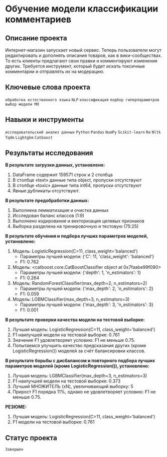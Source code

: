 # Обучение модели классификации комментариев

## Описание проекта

Интернет-магазин запускает новый сервис. Теперь пользователи могут редактировать и дополнять описания товаров, как в вики-сообществах.
То есть клиенты предлагают свои правки и комментируют изменения других.
Требуется инструмент, который будет искать токсичные комментарии и отправлять их на модерацию.

## Ключевые слова проекта

`обработка естественного языка` `NLP` `классификация` `подбор гиперпараметров` `выбор модели МО`

## Навыки и инструменты

`исследовательский анализ данных` `Python` `Pandas` `NumPy` `Scikit-learn` `Re` `Nltk` `Tqdm` `Lightgbm` `Catboost`

## Результаты исследования

**В результате загрузки данных, установлено:**

1.  DataFrame содержит 159571 строк и 2 столбца
2.  В столбце «text» данные типа object, пропуски отсутствуют
3.  В столбце «toxic» данные типа int64, пропуски отсутствуют
4.  Явные дубликаты отсутствуют.

**В результате предобработки данных:**

1.  Выполнена лемматизация и очистка данных
2.  Исследован баланс классов (1:9)
3.  Выполнено кодирование и векторизация целевых признаков
4.  Выборка разделена на тренировочную и тестовую (75:25)

**В результате обучения и подбора лучших параметров моделей, установлено:**

1.  Модель: LogisticRegression(C=11, class_weight='balanced')
    * Параметры лучшей модели: {'C': 11, 'class_weight': 'balanced'}
    * F1: 0.762
2.  Модель: <catboost.core.CatBoostClassifier object at 0x7faabe99f090>
    * Параметры лучшей модели: {'depth': 1, 'n_estimators': 1}
    * F1: 0.264
3.  Модель: RandomForestClassifier(max_depth=2, n_estimators=2)
    * Параметры лучшей модели: {'max_depth': 2, 'n_estimators': 2}
    * F1: 0.059
4.  Модель: LGBMClassifier(max_depth=3, n_estimators=3)
    * Параметры лучшей модели: {'max_depth': 3, 'n_estimators': 3}
    * F1: 0.001

**В результате проверки качества модели на тестовой выборке:**

1.  Лучшая модель: LogisticRegression(C=11, class_weight='balanced')
2.  F1 наилучшей модели на тестовой выборке: 0.761
3.  Значение F1 удовлетворяет условию: F1 не меньше 0.75.
4.  Попытаемся улучшить качество предсказания других (кроме LogisticRegression()) моделей за счёт балансировки классов.

**В результате борьбы с дисбалансом и повторного подбора лучших параметров моделей (кроме LogisticRegression()), установлено:**

1.  Лучшая модель: LGBMClassifier(max_depth=3, n_estimators=3)
2.  F1 наилучшей модели на тестовой выборке: 0.373
3.  Лучший МНОЖИТЕЛЬ (хN), увеличивающий выборку: 5
4.  Прирост F1 порядка 11%, однако не удовлетворяет условию: F1 не меньше 0.75.

**РЕЗЮМЕ:**

1.  Лучшая модель: LogisticRegression(C=11, class_weight='balanced')
2.  F1 модели на тестовой выборке: 0.761
 
 ## Статус проекта
 `Завершен`
